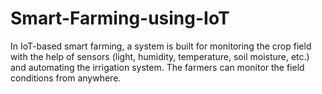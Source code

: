 # Smart-Farming-using-IoT
In IoT-based smart farming, a system is built for monitoring the crop field with the help of sensors (light, humidity, temperature, soil moisture, etc.) and automating the irrigation system. The farmers can monitor the field conditions from anywhere.

